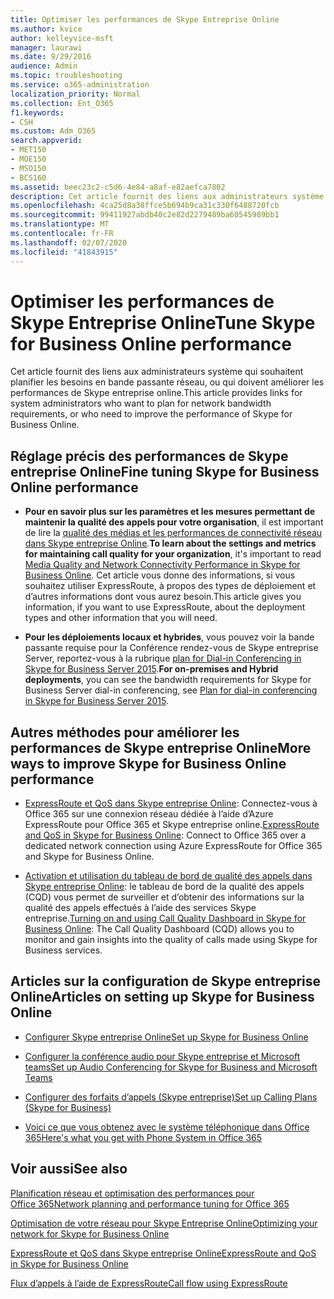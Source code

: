 ```yaml
---
title: Optimiser les performances de Skype Entreprise Online
ms.author: kvice
author: kelleyvice-msft
manager: laurawi
ms.date: 9/29/2016
audience: Admin
ms.topic: troubleshooting
ms.service: o365-administration
localization_priority: Normal
ms.collection: Ent_O365
f1.keywords:
- CSH
ms.custom: Adm_O365
search.appverid:
- MET150
- MOE150
- MSO150
- BCS160
ms.assetid: beec23c2-c5d6-4e84-a8af-e82aefca7802
description: Cet article fournit des liens aux administrateurs système qui souhaitent planifier les besoins en bande passante réseau, ou qui doivent améliorer les performances de Skype entreprise online.
ms.openlocfilehash: 4ca25d8a38ffce5b694b9ca31c330f6488720fcb
ms.sourcegitcommit: 99411927abdb40c2e82d2279489ba60545989bb1
ms.translationtype: MT
ms.contentlocale: fr-FR
ms.lasthandoff: 02/07/2020
ms.locfileid: "41843915"
---
```

# <a name="tune-skype-for-business-online-performance"></a><span data-ttu-id="94afd-103">Optimiser les performances de Skype Entreprise Online</span><span class="sxs-lookup"><span data-stu-id="94afd-103">Tune Skype for Business Online performance</span></span>

<span data-ttu-id="94afd-104">Cet article fournit des liens aux administrateurs système qui souhaitent planifier les besoins en bande passante réseau, ou qui doivent améliorer les performances de Skype entreprise online.</span><span class="sxs-lookup"><span data-stu-id="94afd-104">This article provides links for system administrators who want to plan for network bandwidth requirements, or who need to improve the performance of Skype for Business Online.</span></span> 
  
## <a name="fine-tuning-skype-for-business-online-performance"></a><span data-ttu-id="94afd-105">Réglage précis des performances de Skype entreprise Online</span><span class="sxs-lookup"><span data-stu-id="94afd-105">Fine tuning Skype for Business Online performance</span></span>

- <span data-ttu-id="94afd-106">**Pour en savoir plus sur les paramètres et les mesures permettant de maintenir la qualité des appels pour votre organisation**, il est important de lire la [qualité des médias et les performances de connectivité réseau dans Skype entreprise Online](https://docs.microsoft.com/skypeforbusiness/optimizing-your-network/media-quality-and-network-connectivity-performance).</span><span class="sxs-lookup"><span data-stu-id="94afd-106">**To learn about the settings and metrics for maintaining call quality for your organization**, it's important to read [Media Quality and Network Connectivity Performance in Skype for Business Online](https://docs.microsoft.com/skypeforbusiness/optimizing-your-network/media-quality-and-network-connectivity-performance).</span></span> <span data-ttu-id="94afd-107">Cet article vous donne des informations, si vous souhaitez utiliser ExpressRoute, à propos des types de déploiement et d’autres informations dont vous aurez besoin.</span><span class="sxs-lookup"><span data-stu-id="94afd-107">This article gives you information, if you want to use ExpressRoute, about the deployment types and other information that you will need.</span></span>
    
- <span data-ttu-id="94afd-108">**Pour les déploiements locaux et hybrides**, vous pouvez voir la bande passante requise pour la Conférence rendez-vous de Skype entreprise Server, reportez-vous à la rubrique [plan for Dial-in Conferencing in Skype for Business Server 2015](https://docs.microsoft.com/skypeforbusiness/plan-your-deployment/conferencing/dial-in-conferencing).</span><span class="sxs-lookup"><span data-stu-id="94afd-108">**For on-premises and Hybrid deployments**, you can see the bandwidth requirements for Skype for Business Server dial-in conferencing, see [Plan for dial-in conferencing in Skype for Business Server 2015](https://docs.microsoft.com/skypeforbusiness/plan-your-deployment/conferencing/dial-in-conferencing).</span></span>
    
## <a name="more-ways-to-improve-skype-for-business-online-performance"></a><span data-ttu-id="94afd-109">Autres méthodes pour améliorer les performances de Skype entreprise Online</span><span class="sxs-lookup"><span data-stu-id="94afd-109">More ways to improve Skype for Business Online performance</span></span>

- <span data-ttu-id="94afd-110">[ExpressRoute et QoS dans Skype entreprise Online](https://docs.microsoft.com/skypeforbusiness/optimizing-your-network/expressroute-and-qos-in-skype-for-business-online): Connectez-vous à Office 365 sur une connexion réseau dédiée à l’aide d’Azure ExpressRoute pour Office 365 et Skype entreprise online.</span><span class="sxs-lookup"><span data-stu-id="94afd-110">[ExpressRoute and QoS in Skype for Business Online](https://docs.microsoft.com/skypeforbusiness/optimizing-your-network/expressroute-and-qos-in-skype-for-business-online): Connect to Office 365 over a dedicated network connection using Azure ExpressRoute for Office 365 and Skype for Business Online.</span></span> 
    
- <span data-ttu-id="94afd-111">[Activation et utilisation du tableau de bord de qualité des appels dans Skype entreprise Online](https://docs.microsoft.com/SkypeForBusiness/using-call-quality-in-your-organization/turning-on-and-using-call-quality-dashboard): le tableau de bord de la qualité des appels (CQD) vous permet de surveiller et d’obtenir des informations sur la qualité des appels effectués à l’aide des services Skype entreprise.</span><span class="sxs-lookup"><span data-stu-id="94afd-111">[Turning on and using Call Quality Dashboard in Skype for Business Online](https://docs.microsoft.com/SkypeForBusiness/using-call-quality-in-your-organization/turning-on-and-using-call-quality-dashboard): The Call Quality Dashboard (CQD) allows you to monitor and gain insights into the quality of calls made using Skype for Business services.</span></span> 
    
## <a name="articles-on-setting-up-skype-for-business-online"></a><span data-ttu-id="94afd-112">Articles sur la configuration de Skype entreprise Online</span><span class="sxs-lookup"><span data-stu-id="94afd-112">Articles on setting up Skype for Business Online</span></span>

- [<span data-ttu-id="94afd-113">Configurer Skype entreprise Online</span><span class="sxs-lookup"><span data-stu-id="94afd-113">Set up Skype for Business Online</span></span>](https://docs.microsoft.com/skypeforbusiness/set-up-skype-for-business-online/set-up-skype-for-business-online)
    
- [<span data-ttu-id="94afd-114">Configurer la conférence audio pour Skype entreprise et Microsoft teams</span><span class="sxs-lookup"><span data-stu-id="94afd-114">Set up Audio Conferencing for Skype for Business and Microsoft Teams</span></span>](https://docs.microsoft.com/skypeforbusiness/audio-conferencing-in-office-365/set-up-audio-conferencing)
    
- [<span data-ttu-id="94afd-115">Configurer des forfaits d’appels (Skype entreprise)</span><span class="sxs-lookup"><span data-stu-id="94afd-115">Set up Calling Plans (Skype for Business)</span></span>](https://docs.microsoft.com/SkypeForBusiness/what-are-calling-plans-in-office-365/set-up-calling-plans)
    
- [<span data-ttu-id="94afd-116">Voici ce que vous obtenez avec le système téléphonique dans Office 365</span><span class="sxs-lookup"><span data-stu-id="94afd-116">Here's what you get with Phone System in Office 365</span></span>](https://docs.microsoft.com/skypeforbusiness/what-is-phone-system-in-office-365/here-s-what-you-get-with-phone-system)
    
## <a name="see-also"></a><span data-ttu-id="94afd-117">Voir aussi</span><span class="sxs-lookup"><span data-stu-id="94afd-117">See also</span></span>

[<span data-ttu-id="94afd-118">Planification réseau et optimisation des performances pour Office 365</span><span class="sxs-lookup"><span data-stu-id="94afd-118">Network planning and performance tuning for Office 365</span></span>](network-planning-and-performance.md)
  
[<span data-ttu-id="94afd-119">Optimisation de votre réseau pour Skype Entreprise Online</span><span class="sxs-lookup"><span data-stu-id="94afd-119">Optimizing your network for Skype for Business Online</span></span>](https://docs.microsoft.com/skypeforbusiness/optimizing-your-network/optimizing-your-network)
  
[<span data-ttu-id="94afd-120">ExpressRoute et QoS dans Skype entreprise Online</span><span class="sxs-lookup"><span data-stu-id="94afd-120">ExpressRoute and QoS in Skype for Business Online</span></span>](https://docs.microsoft.com/skypeforbusiness/optimizing-your-network/expressroute-and-qos-in-skype-for-business-online)
  
[<span data-ttu-id="94afd-121">Flux d’appels à l’aide de ExpressRoute</span><span class="sxs-lookup"><span data-stu-id="94afd-121">Call flow using ExpressRoute</span></span>](https://docs.microsoft.com/skypeforbusiness/optimizing-your-network/call-flow-using-expressroute)

